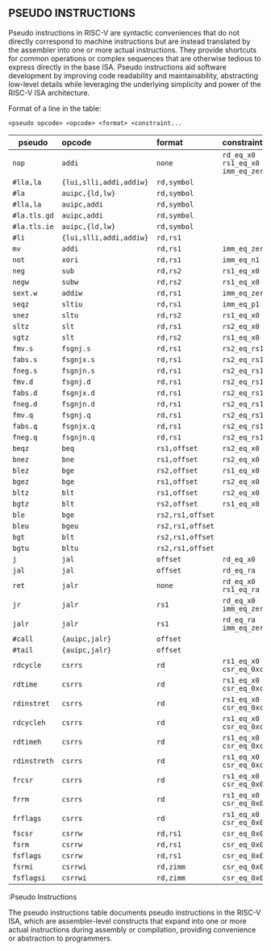 ## PSEUDO INSTRUCTIONS

Pseudo instructions in RISC-V are syntactic conveniences that do not directly correspond to machine instructions but are instead translated by the assembler into one or more actual instructions. They provide shortcuts for common operations or complex sequences that are otherwise tedious to express directly in the base ISA. Pseudo instructions aid software development by improving code readability and maintainability, abstracting low-level details while leveraging the underlying simplicity and power of the RISC-V ISA architecture.

Format of a line in the table:

`<pseudo opcode> <opcode> <format> <constraint...`

| pseudo        | opcode                   | format           | constraint                       |
|---------------|:-------------------------|:-----------------|:---------------------------------|
| `nop`         | `addi`                   | `none`           | `rd_eq_x0 rs1_eq_x0 imm_eq_zero` |
| `#lla,la`     | `{lui,slli,addi,addiw}`  | `rd,symbol`      |                                  |
| `#la`         | `auipc,{ld,lw}`          | `rd,symbol`      |                                  |
| `#lla,la`     | `auipc,addi`             | `rd,symbol`      |                                  |
| `#la.tls.gd`  | `auipc,addi`             | `rd,symbol`      |                                  |
| `#la.tls.ie`  | `auipc,{ld,lw}`          | `rd,symbol`      |                                  |
| `#li`         | `{lui,slli,addi,addiw}`  | `rd,rs1`         |                                  |
| `mv`          | `addi`                   | `rd,rs1`         | `imm_eq_zero`                    |
| `not`         | `xori`                   | `rd,rs1`         | `imm_eq_n1`                      |
| `neg`         | `sub`                    | `rd,rs2`         | `rs1_eq_x0`                      |
| `negw`        | `subw`                   | `rd,rs2`         | `rs1_eq_x0`                      |
| `sext.w`      | `addiw`                  | `rd,rs1`         | `imm_eq_zero`                    |
| `seqz`        | `sltiu`                  | `rd,rs1`         | `imm_eq_p1`                      |
| `snez`        | `sltu`                   | `rd,rs2`         | `rs1_eq_x0`                      |
| `sltz`        | `slt`                    | `rd,rs1`         | `rs2_eq_x0`                      |
| `sgtz`        | `slt`                    | `rd,rs2`         | `rs1_eq_x0`                      |
| `fmv.s`       | `fsgnj.s`                | `rd,rs1`         | `rs2_eq_rs1`                     |
| `fabs.s`      | `fsgnjx.s`               | `rd,rs1`         | `rs2_eq_rs1`                     |
| `fneg.s`      | `fsgnjn.s`               | `rd,rs1`         | `rs2_eq_rs1`                     |
| `fmv.d`       | `fsgnj.d`                | `rd,rs1`         | `rs2_eq_rs1`                     |
| `fabs.d`      | `fsgnjx.d`               | `rd,rs1`         | `rs2_eq_rs1`                     |
| `fneg.d`      | `fsgnjn.d`               | `rd,rs1`         | `rs2_eq_rs1`                     |
| `fmv.q`       | `fsgnj.q`                | `rd,rs1`         | `rs2_eq_rs1`                     |
| `fabs.q`      | `fsgnjx.q`               | `rd,rs1`         | `rs2_eq_rs1`                     |
| `fneg.q`      | `fsgnjn.q`               | `rd,rs1`         | `rs2_eq_rs1`                     |
| `beqz`        | `beq`                    | `rs1,offset`     | `rs2_eq_x0`                      |
| `bnez`        | `bne`                    | `rs1,offset`     | `rs2_eq_x0`                      |
| `blez`        | `bge`                    | `rs2,offset`     | `rs1_eq_x0`                      |
| `bgez`        | `bge`                    | `rs1,offset`     | `rs2_eq_x0`                      |
| `bltz`        | `blt`                    | `rs1,offset`     | `rs2_eq_x0`                      |
| `bgtz`        | `blt`                    | `rs2,offset`     | `rs1_eq_x0`                      |
| `ble`         | `bge`                    | `rs2,rs1,offset` |                                  |
| `bleu`        | `bgeu`                   | `rs2,rs1,offset` |                                  |
| `bgt`         | `blt`                    | `rs2,rs1,offset` |                                  |
| `bgtu`        | `bltu`                   | `rs2,rs1,offset` |                                  |
| `j`           | `jal`                    | `offset`         | `rd_eq_x0`                       |
| `jal`         | `jal`                    | `offset`         | `rd_eq_ra`                       |
| `ret`         | `jalr`                   | `none`           | `rd_eq_x0 rs1_eq_ra`             |
| `jr`          | `jalr`                   | `rs1`            | `rd_eq_x0 imm_eq_zero`           |
| `jalr`        | `jalr`                   | `rs1`            | `rd_eq_ra imm_eq_zero`           |
| `#call`       | `{auipc,jalr}`           | `offset`         |                                  |
| `#tail`       | `{auipc,jalr}`           | `offset`         |                                  |
| `rdcycle`     | `csrrs`                  | `rd`             | `rs1_eq_x0 csr_eq_0xc00`         |
| `rdtime`      | `csrrs`                  | `rd`             | `rs1_eq_x0 csr_eq_0xc01`         |
| `rdinstret`   | `csrrs`                  | `rd`             | `rs1_eq_x0 csr_eq_0xc02`         |
| `rdcycleh`    | `csrrs`                  | `rd`             | `rs1_eq_x0 csr_eq_0xc80`         |
| `rdtimeh`     | `csrrs`                  | `rd`             | `rs1_eq_x0 csr_eq_0xc81`         |
| `rdinstreth`  | `csrrs`                  | `rd`             | `rs1_eq_x0 csr_eq_0xc82`         |
| `frcsr`       | `csrrs`                  | `rd`             | `rs1_eq_x0 csr_eq_0x003`         |
| `frrm`        | `csrrs`                  | `rd`             | `rs1_eq_x0 csr_eq_0x002`         |
| `frflags`     | `csrrs`                  | `rd`             | `rs1_eq_x0 csr_eq_0x001`         |
| `fscsr`       | `csrrw`                  | `rd,rs1`         | `csr_eq_0x003`                   |
| `fsrm`        | `csrrw`                  | `rd,rs1`         | `csr_eq_0x002`                   |
| `fsflags`     | `csrrw`                  | `rd,rs1`         | `csr_eq_0x001`                   |
| `fsrmi`       | `csrrwi`                 | `rd,zimm`        | `csr_eq_0x002`                   |
| `fsflagsi`    | `csrrwi`                 | `rd,zimm`        | `csr_eq_0x001`                   |

:Pseudo Instructions

The pseudo instructions table documents pseudo instructions in the RISC-V ISA, which are assembler-level constructs that expand into one or more actual instructions during assembly or compilation, providing convenience or abstraction to programmers.
